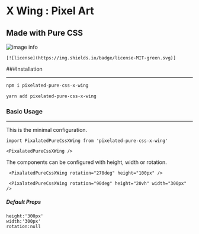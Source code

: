 # X Wing : Pixel Art

## Made with Pure CSS

![image info](./demo/demoImage.png)


```
[![license](https://img.shields.io/badge/license-MIT-green.svg)]
```



###Installation

****

```js
npm i pixelated-pure-css-x-wing
```

```sh
yarn add pixelated-pure-css-x-wing
```

### Basic Usage

****

This is the minimal configuration.

```
import PixalatedPureCssXWing from 'pixelated-pure-css-x-wing'
```

```
<PixalatedPureCssXWing />
```

The components can be configured with height, width or rotation.

````
 <PixalatedPureCssXWing rotation="270deg" height="100px" />
````

````
 <PixalatedPureCssXWing rotation="90deg" height="20vh" width="300px" />
````

##### Default Props

````
height:'300px'
width:'300px'
rotation:null
````



